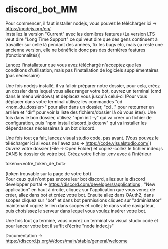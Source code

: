 # discord_bot_MM
Pour commencer, il faut installer nodejs, vous pouvez le télécharger ici -> https://nodejs.org/en/  
Installez la version "Current" avec les dernières features (La version LTS veut dire "Long Time Support" ce qui veut dire que des gens continuent à travailler sur celle là pendant des années, fix les bugs etc, mais ça reste une ancienne version, elle ne bénéficie donc pas des dernières features (fonctionnalités))

Lancez l'installateur que vous avez téléchargé n'acceptez que les conditions d'utilisation, mais pas l'installation de logiciels supplémentaires (pas nécessaire)

Une fois nodejs installé, il va falloir préparer notre dossier, pour cela, créez un dossier dans lequel vous allez ranger votre bot, ouvrez un terminal (cmd dans le menu windows) et déplacez 
vous jusqu'à celui-ci (Pour vous déplacer dans votre terminal utilisez les commandes "cd <nom_du_dossier>" pour aller dans un dossier, "cd .." pour retourner en arrière 
et "dir" pour voir la liste des fichiers/dossier là où vous êtes). Une fois dans le bon dossier, utilisez "npm init -y" qui va créer un fichier de configuration, 
puis "npm install discord.js dotenv" qui va installer les dépendances nécéssaires à un bot discord.

Une fois tout ça fait, lancez visual studio code, pas avant. (Vous pouvez le télécharger ici si vous ne l'avez pas -> https://code.visualstudio.com/ )  
Ouvrez votre dossier (File -> Open Folder) et copiez-collez le fichier index.js DANS le dossier de votre bot. Créez votre fichier .env avec à l'intérieur 

token=<votre_token_de_bot>

(token trouvable sur la page de votre bot)  
Pour ceux qui n'ont pas encore leur bot discord, allez sur le discord developper portal -> https://discord.com/developers/applications , "New application" en 
haut à droite, cliquez sur l'application que vous venez de créer, allez dans bot et créez votre bot. Ensuite allez dans OAuth2, dans scopes cliquez sur "bot" 
et dans bot permissions cliquez sur "administator" maintenant copiez le lien dans scopes et collez le dans votre navigateur, puis choisissez le serveur dans 
lequel vous voulez insérer votre bot.

Une fois tout ça terminé, vous ouvrez un terminal via visual studio code et pour lancer votre bot il suffit d'écrire "node index.js"

Documentation -> https://discord.js.org/#/docs/main/stable/general/welcome
